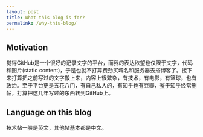 ```yaml
---
layout: post
title: What this blog is for?
permalink: /why-this-blog/
---
```


## Motivation
觉得GitHub是一个很好的记录文字的平台，而我的表达欲望也仅限于文字，代码和图片(static content)，于是也就不打算费劲买域名和服务器去搭博客了。接下来打算把之前写过的文字搬上来，内容上很繁杂，有技术，有电影，有篮球，也有政治。至于平台更是五花八门，有自己私人的，有知乎也有豆瓣，鉴于知乎经常删帖，打算把这几年写过的东西转到GitHub上。

## Language on this blog
技术帖一般是英文，其他帖基本都是中文。